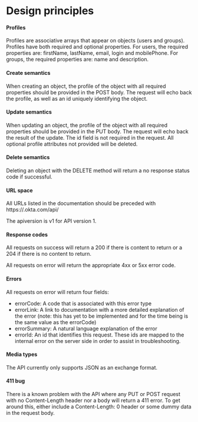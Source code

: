 # Design principles

#### Profiles

Profiles are associative arrays that appear on objects (users and groups).  Profiles have both required and optional properties.  For users, the required properties are: firstName, lastName, email, login and mobilePhone.  For groups, the required properties are: name and description.

#### Create semantics

When creating an object, the profile of the object with all required properties should be provided in the POST body.  The request will echo back the profile, as well as an id uniquely identifying the object.

#### Update semantics

When updating an object, the profile of the object with all required properties should be provided in the PUT body.  The request will echo back the result of the update.  The id field is not required in the request.  All optional profile attributes not provided will be deleted.

#### Delete semantics

Deleting an object with the DELETE method will return a no response status code if successful.

#### URL space

All URLs listed in the documentation should be preceded with https://<yoursubdomain>.okta.com/api/<apiversion>

The apiversion is v1 for API version 1.

#### Response codes

All requests on success will return a 200 if there is content to return or a 204 if there is no content to return.

All requests on error will return the appropriate 4xx or 5xx error code.

#### Errors

All requests on error will return four fields:

- errorCode: A code that is associated with this error type
- errorLink: A link to documentation with a more detailed explanation of the error (note: this has yet to be implemented and for the time being is the same value as the errorCode)
- errorSummary: A natural language explanation of the error
- errorId: An id that identifies this request.  These ids are mapped to the internal error on the server side in order to assist in troubleshooting. 

#### Media types

The API currently only supports JSON as an exchange format.

#### 411 bug

There is a known problem with the API where any PUT or POST request with no Content-Length header nor a body will return a 411 error.  To get around this, either include a Content-Length: 0 header or some dummy data in the request body.

